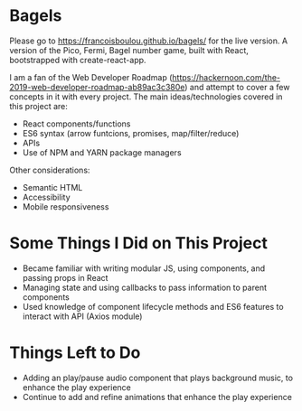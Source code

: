 # Bagels

Please go to https://francoisboulou.github.io/bagels/ for the live version. A version of the Pico, Fermi, Bagel number game, built with React, bootstrapped with create-react-app.

I am a fan of the Web Developer Roadmap (https://hackernoon.com/the-2019-web-developer-roadmap-ab89ac3c380e) and attempt to cover a few concepts in it with every project. The main ideas/technologies covered in this project are:

* React components/functions
* ES6 syntax (arrow funtcions, promises, map/filter/reduce)
* APIs
* Use of NPM and YARN package managers

Other considerations: 

 * Semantic HTML
 * Accessibility
 * Mobile responsiveness
 
# Some Things I Did on This Project

* Became familiar with writing modular JS, using components, and passing props in React 
* Managing state and using callbacks to pass information to parent components
* Used knowledge of component lifecycle methods and ES6 features to interact with API (Axios module)


# Things Left to Do

* Adding an play/pause audio component that plays background music, to enhance the play experience
* Continue to add and refine animations that enhance the play experience 
